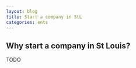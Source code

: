 ```yaml
---
layout: blog
title: Start a company in StL
categories: ents
---
```


Why start a company in St Louis?
---

TODO